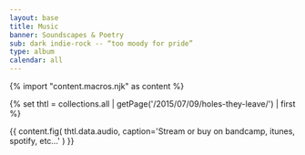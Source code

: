 ```yaml
---
layout: base
title: Music
banner: Soundscapes & Poetry
sub: dark indie-rock -- “too moody for pride”
type: album
calendar: all
---
```


{% import "content.macros.njk" as content %}

{% set thtl = collections.all | getPage('/2015/07/09/holes-they-leave/') | first %}

{{ content.fig(
  thtl.data.audio,
  caption='Stream or buy on bandcamp, itunes, spotify, etc…'
) }}
